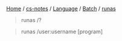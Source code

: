 [Home](https://mengxianbin.github.io) /
[cs-notes](https://mengxianbin.github.io/cs-notes/site) /
[Language](https://mengxianbin.github.io/cs-notes/site/Language) /
[Batch](https://mengxianbin.github.io/cs-notes/site/Language/Batch) /
[runas](https://mengxianbin.github.io/cs-notes/site/Language/Batch/runas)

> runas /?

> runas /user:username [program]
